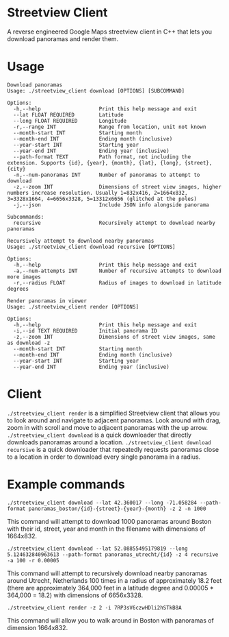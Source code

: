 # Streetview Client
A reverse engineered Google Maps streetview client in C++ that lets you download panoramas and render them.

# Usage
```
Download panoramas
Usage: ./streetview_client download [OPTIONS] [SUBCOMMAND]

Options:
  -h,--help                   Print this help message and exit
  --lat FLOAT REQUIRED        Latitude
  --long FLOAT REQUIRED       Longitude
  -r,--range INT              Range from location, unit not known
  --month-start INT           Starting month
  --month-end INT             Ending month (inclusive)
  --year-start INT            Starting year
  --year-end INT              Ending year (inclusive)
  --path-format TEXT          Path format, not including the extension. Supports {id}, {year}, {month}, {lat}, {long}, {street}, {city}
  -n,--num-panoramas INT      Number of panoramas to attempt to download
  -z,--zoom INT               Dimensions of street view images, higher numbers increase resolution. Usually 1=832x416, 2=1664x832, 3=3328x1664, 4=6656x3328, 5=13312x6656 (glitched at the poles)
  -j,--json                   Include JSON info alongside panorama

Subcommands:
  recursive                   Recursively attempt to download nearby panoramas
```

```
Recursively attempt to download nearby panoramas
Usage: ./streetview_client download recursive [OPTIONS]

Options:
  -h,--help                   Print this help message and exit
  -a,--num-attempts INT       Number of recursive attempts to download more images
  -r,--radius FLOAT           Radius of images to download in latitude degrees
```

```
Render panoramas in viewer
Usage: ./streetview_client render [OPTIONS]

Options:
  -h,--help                   Print this help message and exit
  -i,--id TEXT REQUIRED       Initial panorama ID
  -z,--zoom INT               Dimensions of street view images, same as download -z
  --month-start INT           Starting month
  --month-end INT             Ending month (inclusive)
  --year-start INT            Starting year
  --year-end INT              Ending year (inclusive)
```

# Client
`./streetview_client render` is a simplified Streetview client that allows you to look around and navigate to adjacent panoramas. Look around with drag, zoom in with scroll and move to adjacent panoramas with the up arrow. `./streetview_client download` is a quick downloader that directly downloads panoramas around a location. `./streetview_client download recursive` is a quick downloader that repeatedly requests panoramas close to a location in order to download every single panorama in a radius.

# Example commands
```
./streetview_client download --lat 42.360017 --long -71.058284 --path-format panoramas_boston/{id}-{street}-{year}-{month} -z 2 -n 1000
```
This command will attempt to download 1000 panoramas around Boston with their id, street, year and month in the filename with dimensions of 1664x832.
```
./streetview_client download --lat 52.08855495179819 --long 5.124632840963613 --path-format panoramas_utrecht/{id} -z 4 recursive -a 100 -r 0.00005
```
This command will attempt to recursively download nearby panoramas around Utrecht, Netherlands 100 times in a radius of approximately 18.2 feet (there are approximately 364,000 feet in a latitude degree and 0.00005 * 364,000 = 18.2) with dimensions of 6656x3328.
```
./streetview_client render -z 2 -i 7RP3sV6czwHDli2hSTkB8A
```
This command will allow you to walk around in Boston with panoramas of dimension 1664x832.